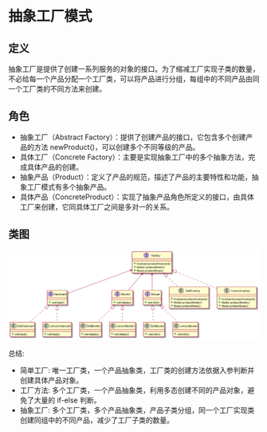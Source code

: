 # 抽象工厂模式

## 定义

抽象工厂是提供了创建一系列服务的对象的接口。为了缩减工厂实现子类的数量，不必给每一个产品分配一个工厂类，可以将产品进行分组，每组中的不同产品由同一个工厂类的不同方法来创建。

## 角色

- 抽象工厂（Abstract Factory）：提供了创建产品的接口，它包含多个创建产品的方法 newProduct()，可以创建多个不同等级的产品。
- 具体工厂（Concrete Factory）：主要是实现抽象工厂中的多个抽象方法，完成具体产品的创建。
- 抽象产品（Product）：定义了产品的规范，描述了产品的主要特性和功能，抽象工厂模式有多个抽象产品。
- 具体产品（ConcreteProduct）：实现了抽象产品角色所定义的接口，由具体工厂来创建，它同具体工厂之间是多对一的关系。

## 类图

![抽象工厂模式（Abstract Factory Pattern）](src/main/resources/static/diagram.png '抽象工厂模式（Abstract Factory Pattern）')

总结:

- 简单工厂: 唯一工厂类，一个产品抽象类，工厂类的创建方法依据入参判断并创建具体产品对象。
- 工厂方法: 多个工厂类，一个产品抽象类，利用多态创建不同的产品对象，避免了大量的 if-else 判断。
- 抽象工厂: 多个工厂类，多个产品抽象类，产品子类分组，同一个工厂实现类创建同组中的不同产品，减少了工厂子类的数量。
